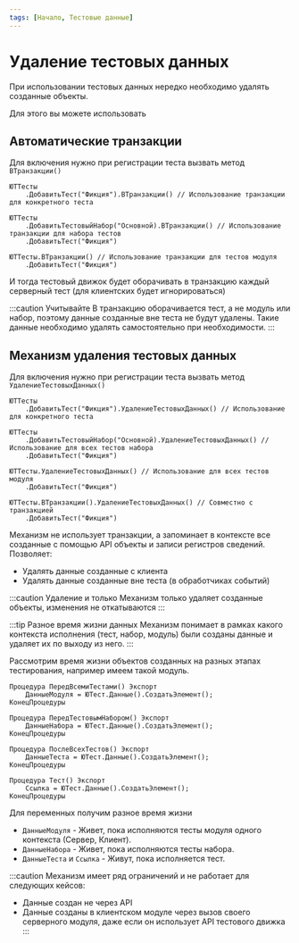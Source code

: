 ```yaml
---
tags: [Начало, Тестовые данные]
---
```


# Удаление тестовых данных

При использовании тестовых данных нередко необходимо удалять созданные объекты.

Для этого вы можете использовать

## Автоматические транзакции

Для включения нужно при регистрации теста вызвать метод `ВТранзакции()`

```bsl title=ВТранзакции.bsl
ЮТТесты
    .ДобавитьТест("Фикция").ВТранзакции() // Использование транзакции для конкретного теста

ЮТТесты
    .ДобавитьТестовыйНабор("Основной).ВТранзакции() // Использование транзакции для набора тестов
    .ДобавитьТест("Фикция")

ЮТТесты.ВТранзакции() // Использование транзакции для тестов модуля
    .ДобавитьТест("Фикция")

```

И тогда тестовый движок будет оборачивать в транзакцию каждый серверный тест (для клиентских будет игнорироваться)

:::caution Учитывайте
В транзакцию оборачивается тест, а не модуль или набор, поэтому данные созданные вне теста не будут удалены.
Такие данные необходимо удалять самостоятельно при необходимости.
:::

## Механизм удаления тестовых данных

Для включения нужно при регистрации теста вызвать метод `УдалениеТестовыхДанных()`

```bsl title=УдалениеТестовыхДанных.bsl
ЮТТесты
    .ДобавитьТест("Фикция").УдалениеТестовыхДанных() // Использование для конкретного теста

ЮТТесты
    .ДобавитьТестовыйНабор("Основной).УдалениеТестовыхДанных() // Использование для всех тестов набора
    .ДобавитьТест("Фикция")

ЮТТесты.УдалениеТестовыхДанных() // Использование для всех тестов модуля
    .ДобавитьТест("Фикция")

ЮТТесты.ВТранзакции().УдалениеТестовыхДанных() // Совместно с транзакцией
    .ДобавитьТест("Фикция")

```

Механизм не использует транзакции, а запоминает в контексте все созданные с помощью API объекты и записи регистров сведений.
Позволяет:

* Удалять данные созданные с клиента
* Удалять данные созданные вне теста (в обработчиках событий)

:::caution Удаление и только
Механизм только удаляет созданные объекты, изменения не откатываются
:::

:::tip Разное время жизни данных
Механизм понимает в рамках какого контекста исполнения (тест, набор, модуль) были созданы данные и удаляет их по выходу из него.
:::

Рассмотрим время жизни объектов созданных на разных этапах тестирования, например имеем такой модуль.

```bsl title=УдалениеТестовыхДанныхВремяЖизни.bsl
Процедура ПередВсемиТестами() Экспорт
    ДанныеМодуля = ЮТест.Данные().СоздатьЭлемент();
КонецПроцедуры

Процедура ПередТестовымНабором() Экспорт
    ДанныеНабора = ЮТест.Данные().СоздатьЭлемент();
КонецПроцедуры

Процедура ПослеВсехТестов() Экспорт
    ДанныеТеста = ЮТест.Данные().СоздатьЭлемент();
КонецПроцедуры

Процедура Тест() Экспорт
    Ссылка = ЮТест.Данные().СоздатьЭлемент();
КонецПроцедуры
```

Для переменных получим разное время жизни

* `ДанныеМодуля` - Живет, пока исполняются тесты модуля одного контекста (Сервер, Клиент).
* `ДанныеНабора` - Живет, пока исполняются тесты набора.
* `ДанныеТеста` и `Ссылка` -  Живут, пока исполняется тест.

:::caution Механизм имеет ряд ограничений и не работает для следующих кейсов:

* Данные создан не через API
* Данные созданы в клиентском модуле через вызов своего серверного модуля, даже если он использует API тестового движка
:::
